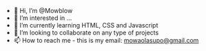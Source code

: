 - 👋 Hi, I’m @Mowblow
- 👀 I’m interested in ...
- 🌱 I’m currently learning HTML, CSS and Javascript
- 💞️ I’m looking to collaborate on any type of projects
- 📫 How to reach me - this is my email: mowaolasupo@gmail.com

<!---
Mowblow/Mowblow is a ✨ special ✨ repository because its `README.md` (this file) appears on your GitHub profile.
You can click the Preview link to take a look at your changes.
--->
